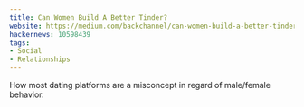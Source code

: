 ```yaml
---
title: Can Women Build A Better Tinder?
website: https://medium.com/backchannel/can-women-build-a-better-tinder-f125b5c5250a
hackernews: 10598439
tags:
- Social
- Relationships
---
```


How most dating platforms are a misconcept in regard of male/female behavior.
